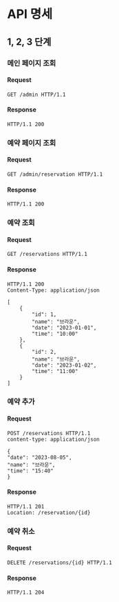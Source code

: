 # API 명세

## 1, 2, 3 단계
### 메인 페이지 조회

#### Request

```http request
GET /admin HTTP/1.1
```

#### Response

```
HTTP/1.1 200 
```

### 예약 페이지 조회

#### Request

```http request
GET /admin/reservation HTTP/1.1
```

#### Response

```
HTTP/1.1 200 
```

### 예약 조회

#### Request

```http request
GET /reservations HTTP/1.1
```

#### Response

```
HTTP/1.1 200 
Content-Type: application/json

[
    {
        "id": 1,
        "name": "브라운",
        "date": "2023-01-01",
        "time": "10:00"
    },
    {
        "id": 2,
        "name": "브라운",
        "date": "2023-01-02",
        "time": "11:00"
    }
]
```

### 예약 추가

#### Request

```http request
POST /reservations HTTP/1.1
content-type: application/json

{
"date": "2023-08-05",
"name": "브라운",
"time": "15:40"
}
```

#### Response

```
HTTP/1.1 201
Location: /reservation/{id}
```

### 예약 취소

#### Request

```http request
DELETE /reservations/{id} HTTP/1.1
```

#### Response

```
HTTP/1.1 204
```
